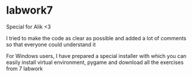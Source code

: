 # labwork7
Special for Alik <3

I tried to make the code as clear as possible and added a lot of comments so that everyone could understand it

For Windows users, I have prepared a special installer with which you can easily install virtual environment, pygame and download all the exercises from 7 labwork
